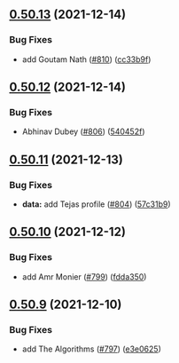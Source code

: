## [0.50.13](https://github.com/EddieHubCommunity/LinkFree/compare/v0.50.12...v0.50.13) (2021-12-14)


### Bug Fixes

* add Goutam Nath ([#810](https://github.com/EddieHubCommunity/LinkFree/issues/810)) ([cc33b9f](https://github.com/EddieHubCommunity/LinkFree/commit/cc33b9f0cad55a97fb0d9585e697c1183451e80c))



## [0.50.12](https://github.com/EddieHubCommunity/LinkFree/compare/v0.50.11...v0.50.12) (2021-12-14)


### Bug Fixes

* Abhinav Dubey ([#806](https://github.com/EddieHubCommunity/LinkFree/issues/806)) ([540452f](https://github.com/EddieHubCommunity/LinkFree/commit/540452f727e378596c03a220052e750b0f84ba0b))



## [0.50.11](https://github.com/EddieHubCommunity/LinkFree/compare/v0.50.10...v0.50.11) (2021-12-13)


### Bug Fixes

* **data:** add Tejas profile ([#804](https://github.com/EddieHubCommunity/LinkFree/issues/804)) ([57c31b9](https://github.com/EddieHubCommunity/LinkFree/commit/57c31b9d2cfc06fafa0464dbb2374356e33bd0df))



## [0.50.10](https://github.com/EddieHubCommunity/LinkFree/compare/v0.50.9...v0.50.10) (2021-12-12)


### Bug Fixes

* add Amr Monier ([#799](https://github.com/EddieHubCommunity/LinkFree/issues/799)) ([fdda350](https://github.com/EddieHubCommunity/LinkFree/commit/fdda350b7a5e2608a90282e27a0082a6f88e092a))



## [0.50.9](https://github.com/EddieHubCommunity/LinkFree/compare/v0.50.8...v0.50.9) (2021-12-10)


### Bug Fixes

* add The Algorithms ([#797](https://github.com/EddieHubCommunity/LinkFree/issues/797)) ([e3e0625](https://github.com/EddieHubCommunity/LinkFree/commit/e3e062501a00c4431af7642ad422a30d233550f4))



